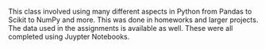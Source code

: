This class involved using many different aspects in Python from Pandas to Scikit to NumPy and more. This was done in homeworks and larger projects. The data used in the assignments is available as well. These were all completed using Juypter Notebooks.
